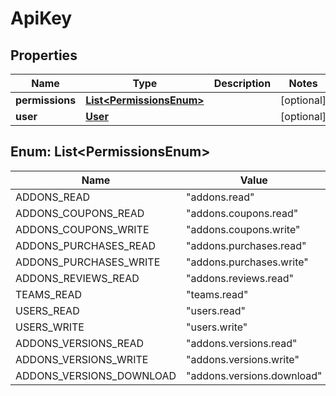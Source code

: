 

# ApiKey

## Properties

Name | Type | Description | Notes
------------ | ------------- | ------------- | -------------
**permissions** | [**List&lt;PermissionsEnum&gt;**](#List&lt;PermissionsEnum&gt;) |  |  [optional]
**user** | [**User**](User.md) |  |  [optional]



## Enum: List&lt;PermissionsEnum&gt;

Name | Value
---- | -----
ADDONS_READ | &quot;addons.read&quot;
ADDONS_COUPONS_READ | &quot;addons.coupons.read&quot;
ADDONS_COUPONS_WRITE | &quot;addons.coupons.write&quot;
ADDONS_PURCHASES_READ | &quot;addons.purchases.read&quot;
ADDONS_PURCHASES_WRITE | &quot;addons.purchases.write&quot;
ADDONS_REVIEWS_READ | &quot;addons.reviews.read&quot;
TEAMS_READ | &quot;teams.read&quot;
USERS_READ | &quot;users.read&quot;
USERS_WRITE | &quot;users.write&quot;
ADDONS_VERSIONS_READ | &quot;addons.versions.read&quot;
ADDONS_VERSIONS_WRITE | &quot;addons.versions.write&quot;
ADDONS_VERSIONS_DOWNLOAD | &quot;addons.versions.download&quot;



